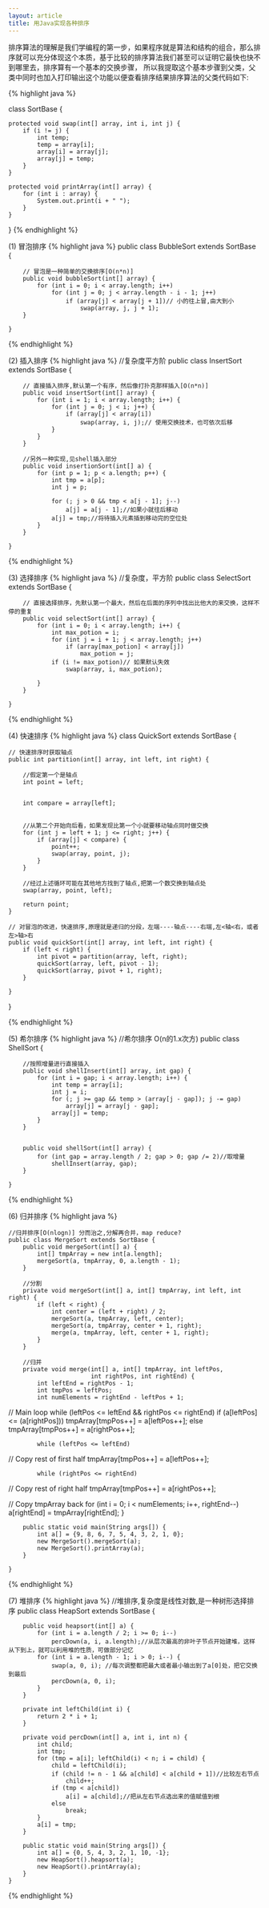 ```yaml
---
layout: article
title: 用Java实现各种排序
---
```


排序算法的理解是我们学编程的第一步，如果程序就是算法和结构的组合，那么排序就可以充分体现这个本质，基于比较的排序算法我们甚至可以证明它最快也快不到哪里去，排序算有一个基本的交换步骤，
所以我提取这个基本步骤到父类，父类中同时也加入打印输出这个功能以便查看排序结果排序算法的父类代码如下:

{% highlight java %}

class SortBase {

    protected void swap(int[] array, int i, int j) {
        if (i != j) {
            int temp;
            temp = array[i];
            array[i] = array[j];
            array[j] = temp;
        }
    }

    protected void printArray(int[] array) {
        for (int i : array) {
            System.out.print(i + " ");
        }
    }

}
{% endhighlight %}

 


(1) 冒泡排序
{% highlight java %}
    public class BubbleSort extends SortBase {

        // 冒泡是一种简单的交换排序[O(n*n)]
        public void bubbleSort(int[] array) {
            for (int i = 0; i < array.length; i++)
                for (int j = 0; j < array.length - i - 1; j++)
                    if (array[j] < array[j + 1])// 小的往上冒,由大到小
                        swap(array, j, j + 1);
        }

    }
{% endhighlight %}

(2) 插入排序
{% highlight java %}
    //复杂度平方阶
    public class InsertSort extends SortBase {

        // 直接插入排序,默认第一个有序，然后像打扑克那样插入[O(n*n)]
        public void insertSort(int[] array) {
            for (int i = 1; i < array.length; i++) {
                for (int j = 0; j < i; j++) {
                    if (array[j] < array[i])
                        swap(array, i, j);// 使用交换技术，也可依次后移
                }
            }
        }

        //另外一种实现,见shell插入部分
        public void insertionSort(int[] a) {
            for (int p = 1; p < a.length; p++) {
                int tmp = a[p];
                int j = p;

                for (; j > 0 && tmp < a[j - 1]; j--)
                    a[j] = a[j - 1];//如果小就往后移动
                a[j] = tmp;//将待插入元素插到移动完的空位处
            }
        }

    }
{% endhighlight %}

(3) 选择排序
{% highlight java %}
    //复杂度，平方阶
    public class SelectSort extends SortBase {

        // 直接选择排序，先默认第一个最大，然后在后面的序列中找出比他大的来交换，这样不停的重复
        public void selectSort(int[] array) {
            for (int i = 0; i < array.length; i++) {
                int max_potion = i;
                for (int j = i + 1; j < array.length; j++)
                    if (array[max_potion] < array[j])
                        max_potion = j;
                if (i != max_potion)// 如果默认失效
                    swap(array, i, max_potion);

            }
        }

    }
{% endhighlight %}

(4) 快速排序
{% highlight java %}
class QuickSort extends SortBase {

    // 快速排序时获取轴点
    public int partition(int[] array, int left, int right) {

        //假定第一个是轴点
        int point = left;


        int compare = array[left];


        //从第二个开始向后看，如果发现比第一个小就要移动轴点同时做交换
        for (int j = left + 1; j <= right; j++) {
            if (array[j] < compare) {
                point++;
                swap(array, point, j);
            }
        }

        //经过上述循环可能在其他地方找到了轴点,把第一个数交换到轴点处
        swap(array, point, left);

        return point;
    }

    // 对冒泡的改进，快速排序,原理就是递归的分段，左端----轴点----右端,左<轴<右，或者左>轴>右
    public void quickSort(int[] array, int left, int right) {
        if (left < right) {
            int pivot = partition(array, left, right);
            quickSort(array, left, pivot - 1);
            quickSort(array, pivot + 1, right);
        }

    }

}

{% endhighlight %}

(5) 希尔排序
{% highlight java %}
//希尔排序 O(n的1.x次方)
    public class ShellSort {

        //按照增量进行直接插入
        public void shellInsert(int[] array, int gap) {
            for (int i = gap; i < array.length; i++) {
                int temp = array[i];
                int j = i;
                for (; j >= gap && temp > (array[j - gap]); j -= gap)
                    array[j] = array[j - gap];
                array[j] = temp;
            }
        }


        public void shellSort(int[] array) {
            for (int gap = array.length / 2; gap > 0; gap /= 2)//取增量
                shellInsert(array, gap);
        }

    }
{% endhighlight %}


(6) 归并排序
{% highlight java %}

    //归并排序[O(nlogn)] 分而治之,分解再合并，map reduce?
    public class MergeSort extends SortBase {
        public void mergeSort(int[] a) {
            int[] tmpArray = new int[a.length];
            mergeSort(a, tmpArray, 0, a.length - 1);
        }

        //分割
        private void mergeSort(int[] a, int[] tmpArray, int left, int right) {
            if (left < right) {
                int center = (left + right) / 2;
                mergeSort(a, tmpArray, left, center);
                mergeSort(a, tmpArray, center + 1, right);
                merge(a, tmpArray, left, center + 1, right);
            }
        }

        //归并
        private void merge(int[] a, int[] tmpArray, int leftPos,
                           int rightPos, int rightEnd) {
            int leftEnd = rightPos - 1;
            int tmpPos = leftPos;
            int numElements = rightEnd - leftPos + 1;

// Main loop
            while (leftPos <= leftEnd && rightPos <= rightEnd)
                if (a[leftPos] <= (a[rightPos]))
                    tmpArray[tmpPos++] = a[leftPos++];
                else
                    tmpArray[tmpPos++] = a[rightPos++];

            while (leftPos <= leftEnd)
// Copy rest of first half
                tmpArray[tmpPos++] = a[leftPos++];

            while (rightPos <= rightEnd)
// Copy rest of right half
                tmpArray[tmpPos++] = a[rightPos++];

// Copy tmpArray back
            for (int i = 0; i < numElements; i++, rightEnd--)
                a[rightEnd] = tmpArray[rightEnd];
        }

        public static void main(String args[]) {
            int a[] = {9, 8, 6, 7, 5, 4, 3, 2, 1, 0};
            new MergeSort().mergeSort(a);
            new MergeSort().printArray(a);
        }

    }

{% endhighlight %}


(7) 堆排序
{% highlight java %}
//堆排序,复杂度是线性对数,是一种树形选择排序
    public class HeapSort extends SortBase {

        public void heapsort(int[] a) {
            for (int i = a.length / 2; i >= 0; i--)
                percDown(a, i, a.length);//从层次最高的非叶子节点开始建堆，这样从下到上，就可以利用堆的性质，可做部分记忆
            for (int i = a.length - 1; i > 0; i--) {
                swap(a, 0, i); //每次调整都把最大或者最小输出到了a[0]处，把它交换到最后
                percDown(a, 0, i);
            }
        }

        private int leftChild(int i) {
            return 2 * i + 1;
        }

        private void percDown(int[] a, int i, int n) {
            int child;
            int tmp;
            for (tmp = a[i]; leftChild(i) < n; i = child) {
                child = leftChild(i);
                if (child != n - 1 && a[child] < a[child + 1])//比较左右节点
                    child++;
                if (tmp < a[child])
                    a[i] = a[child];//把从左右节点选出来的值赋值到根
                else
                    break;
            }
            a[i] = tmp;
        }

        public static void main(String args[]) {
            int a[] = {0, 5, 4, 3, 2, 1, 10, -1};
            new HeapSort().heapsort(a);
            new HeapSort().printArray(a);
        }
    }
{% endhighlight %}
